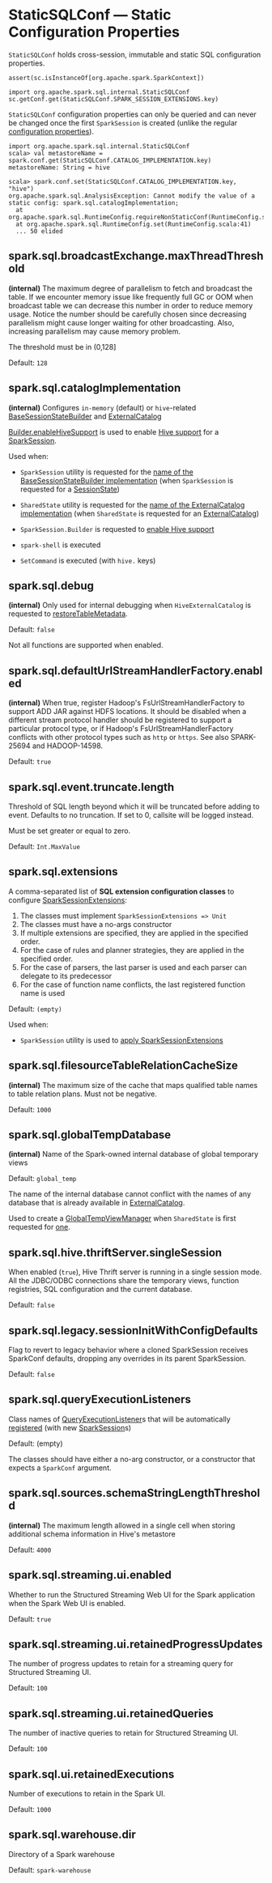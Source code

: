 # StaticSQLConf &mdash; Static Configuration Properties

`StaticSQLConf` holds cross-session, immutable and static SQL configuration properties.

```text
assert(sc.isInstanceOf[org.apache.spark.SparkContext])

import org.apache.spark.sql.internal.StaticSQLConf
sc.getConf.get(StaticSQLConf.SPARK_SESSION_EXTENSIONS.key)
```

`StaticSQLConf` configuration properties can only be queried and can never be changed once the first `SparkSession` is created (unlike the regular [configuration properties](configuration-properties.md)).

```text
import org.apache.spark.sql.internal.StaticSQLConf
scala> val metastoreName = spark.conf.get(StaticSQLConf.CATALOG_IMPLEMENTATION.key)
metastoreName: String = hive

scala> spark.conf.set(StaticSQLConf.CATALOG_IMPLEMENTATION.key, "hive")
org.apache.spark.sql.AnalysisException: Cannot modify the value of a static config: spark.sql.catalogImplementation;
  at org.apache.spark.sql.RuntimeConfig.requireNonStaticConf(RuntimeConfig.scala:144)
  at org.apache.spark.sql.RuntimeConfig.set(RuntimeConfig.scala:41)
  ... 50 elided
```

## <span id="spark.sql.broadcastExchange.maxThreadThreshold"><span id="BROADCAST_EXCHANGE_MAX_THREAD_THRESHOLD"> spark.sql.broadcastExchange.maxThreadThreshold

**(internal)** The maximum degree of parallelism to fetch and broadcast the table. If we encounter memory issue like frequently full GC or OOM when broadcast table we can decrease this number in order to reduce memory usage. Notice the number should be carefully chosen since decreasing parallelism might cause longer waiting for other broadcasting. Also, increasing parallelism may cause memory problem.

The threshold must be in (0,128]

Default: `128`

## <span id="spark.sql.catalogImplementation"><span id="CATALOG_IMPLEMENTATION"> spark.sql.catalogImplementation

**(internal)** Configures `in-memory` (default) or ``hive``-related [BaseSessionStateBuilder](BaseSessionStateBuilder.md) and [ExternalCatalog](ExternalCatalog.md)

[Builder.enableHiveSupport](SparkSession-Builder.md#enableHiveSupport) is used to enable [Hive support](hive/index.md) for a [SparkSession](SparkSession.md).

Used when:

* `SparkSession` utility is requested for the [name of the BaseSessionStateBuilder implementation](SparkSession.md#sessionStateClassName) (when `SparkSession` is requested for a [SessionState](SparkSession.md#sessionState))

* `SharedState` utility is requested for the [name of the ExternalCatalog implementation](SharedState.md#externalCatalogClassName) (when `SharedState` is requested for an [ExternalCatalog](SharedState.md#externalCatalog))

* `SparkSession.Builder` is requested to [enable Hive support](SparkSession-Builder.md#enableHiveSupport)

* `spark-shell` is executed

* `SetCommand` is executed (with `hive.` keys)

## <span id="spark.sql.debug"><span id="DEBUG_MODE"> spark.sql.debug

**(internal)** Only used for internal debugging when `HiveExternalCatalog` is requested to [restoreTableMetadata](hive/HiveExternalCatalog.md#restoreTableMetadata).

Default: `false`

Not all functions are supported when enabled.

## <span id="spark.sql.defaultUrlStreamHandlerFactory.enabled"><span id="DEFAULT_URL_STREAM_HANDLER_FACTORY_ENABLED"> spark.sql.defaultUrlStreamHandlerFactory.enabled

**(internal)** When true, register Hadoop's FsUrlStreamHandlerFactory to support ADD JAR against HDFS locations. It should be disabled when a different stream protocol handler should be registered to support a particular protocol type, or if Hadoop's FsUrlStreamHandlerFactory conflicts with other protocol types such as `http` or `https`. See also SPARK-25694 and HADOOP-14598.

Default: `true`

## <span id="spark.sql.event.truncate.length"><span id="SQL_EVENT_TRUNCATE_LENGTH"> spark.sql.event.truncate.length

Threshold of SQL length beyond which it will be truncated before adding to event. Defaults to no truncation. If set to 0, callsite will be logged instead.

Must be set greater or equal to zero.

Default: `Int.MaxValue`

## <span id="spark.sql.extensions"><span id="SPARK_SESSION_EXTENSIONS"> spark.sql.extensions

A comma-separated list of **SQL extension configuration classes** to configure [SparkSessionExtensions](SparkSessionExtensions.md):

1. The classes must implement `SparkSessionExtensions => Unit`
1. The classes must have a no-args constructor
1. If multiple extensions are specified, they are applied in the specified order.
1. For the case of rules and planner strategies, they are applied in the specified order.
1. For the case of parsers, the last parser is used and each parser can delegate to its predecessor
1. For the case of function name conflicts, the last registered function name is used

Default: `(empty)`

Used when:

* `SparkSession` utility is used to [apply SparkSessionExtensions](SparkSession.md#applyExtensions)

## <span id="spark.sql.filesourceTableRelationCacheSize"><span id="FILESOURCE_TABLE_RELATION_CACHE_SIZE"> spark.sql.filesourceTableRelationCacheSize

**(internal)** The maximum size of the cache that maps qualified table names to table relation plans. Must not be negative.

Default: `1000`

## <span id="spark.sql.globalTempDatabase"><span id="GLOBAL_TEMP_DATABASE"> spark.sql.globalTempDatabase

**(internal)** Name of the Spark-owned internal database of global temporary views

Default: `global_temp`

The name of the internal database cannot conflict with the names of any database that is already available in [ExternalCatalog](SharedState.md#externalCatalog).

Used to create a [GlobalTempViewManager](GlobalTempViewManager.md) when `SharedState` is first requested for [one](SharedState.md#globalTempViewManager).

## <span id="spark.sql.hive.thriftServer.singleSession"><span id="HIVE_THRIFT_SERVER_SINGLESESSION"> spark.sql.hive.thriftServer.singleSession

When enabled (`true`), Hive Thrift server is running in a single session mode. All the JDBC/ODBC connections share the temporary views, function registries, SQL configuration and the current database.

Default: `false`

## <span id="spark.sql.legacy.sessionInitWithConfigDefaults"><span id="SQL_LEGACY_SESSION_INIT_WITH_DEFAULTS"> spark.sql.legacy.sessionInitWithConfigDefaults

Flag to revert to legacy behavior where a cloned SparkSession receives SparkConf defaults, dropping any overrides in its parent SparkSession.

Default: `false`

## <span id="spark.sql.queryExecutionListeners"><span id="QUERY_EXECUTION_LISTENERS"> spark.sql.queryExecutionListeners

Class names of [QueryExecutionListener](QueryExecutionListener.md)s that will be automatically [registered](ExecutionListenerManager.md#register) (with new [SparkSession](SparkSession.md)s)

Default: (empty)

The classes should have either a no-arg constructor, or a constructor that expects a `SparkConf` argument.

## <span id="spark.sql.sources.schemaStringLengthThreshold"><span id="SCHEMA_STRING_LENGTH_THRESHOLD"> spark.sql.sources.schemaStringLengthThreshold

**(internal)** The maximum length allowed in a single cell when storing additional schema information in Hive's metastore

Default: `4000`

## <span id="spark.sql.streaming.ui.enabled"><span id="STREAMING_UI_ENABLED"> spark.sql.streaming.ui.enabled

Whether to run the Structured Streaming Web UI for the Spark application when the Spark Web UI is enabled.

Default: `true`

## <span id="spark.sql.streaming.ui.retainedProgressUpdates"><span id="STREAMING_UI_RETAINED_PROGRESS_UPDATES"> spark.sql.streaming.ui.retainedProgressUpdates

The number of progress updates to retain for a streaming query for Structured Streaming UI.

Default: `100`

## <span id="spark.sql.streaming.ui.retainedQueries"><span id="STREAMING_UI_RETAINED_QUERIES"> spark.sql.streaming.ui.retainedQueries

The number of inactive queries to retain for Structured Streaming UI.

Default: `100`

## <span id="spark.sql.ui.retainedExecutions"><span id="UI_RETAINED_EXECUTIONS"> spark.sql.ui.retainedExecutions

Number of executions to retain in the Spark UI.

Default: `1000`

## <span id="spark.sql.warehouse.dir"><span id="WAREHOUSE_PATH"> spark.sql.warehouse.dir

Directory of a Spark warehouse

Default: `spark-warehouse`
